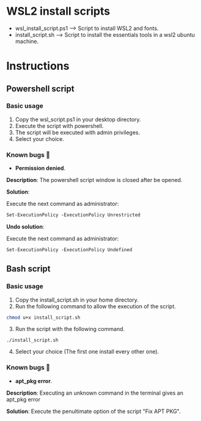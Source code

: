 # WSL2 install scripts
* wsl_install_script.ps1 --> Script to install WSL2 and fonts.
* install_script.sh --> Script to install the essentials tools in a wsl2 ubuntu machine.

# Instructions
## Powershell script
### Basic usage
1. Copy the wsl_script.ps1 in your desktop directory.
2. Execute the script with powershell.
3. The script will be executed with admin privileges.
4. Select your choice.

### Known bugs 🐛

* **Permission denied**. 

**Description**: The powershell script window is closed after be opened. 

**Solution**:

Execute the next command as administrator:

```ps
Set-ExecutionPolicy -ExecutionPolicy Unrestricted
```

**Undo solution**:

Execute the next command as administrator:

```ps
Set-ExecutionPolicy -ExecutionPolicy Undefined
```

## Bash script
### Basic usage
1. Copy the install_script.sh in your home directory.
2. Run the following command to allow the execution of the script.
```bash
chmod u+x install_script.sh
```
3. Run the script with the following command.
```
./install_script.sh
```
4. Select your choice (The first one install every other one).

### Known bugs 🐛

* **apt_pkg error**. 

**Description**: Executing an unknown command in the terminal gives an apt_pkg error

**Solution**: Execute the penultimate option of the script "Fix APT PKG".
